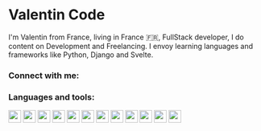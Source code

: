 # **Valentin Code**

I'm Valentin from France, living in France 🇫🇷, FullStack developer, I do content on Development and Freelancing.
I envoy learning languages and frameworks like Python, Django and Svelte.

### **Connect with me**:


### **Languages and tools**:
<img href="[www.instagram.com/](https://www.instagram.com/valentinfi_/)" width="25px" src="https://cdn.jsdelivr.net/gh/devicons/devicon/icons/vscode/vscode-original.svg" /> <img width="25px" src="https://cdn.jsdelivr.net/gh/devicons/devicon/icons/html5/html5-original.svg" /> <img width="25px" src="https://cdn.jsdelivr.net/gh/devicons/devicon/icons/css3/css3-original.svg" /> <img width="25px" src="https://cdn.jsdelivr.net/gh/devicons/devicon/icons/python/python-original-wordmark.svg" /> <img width="25px" src="https://cdn.jsdelivr.net/gh/devicons/devicon/icons/django/django-plain-wordmark.svg" /> <img width="25px" src="https://cdn.jsdelivr.net/gh/devicons/devicon/icons/rails/rails-original-wordmark.svg" /> <img width="25px" src="https://cdn.jsdelivr.net/gh/devicons/devicon/icons/svelte/svelte-original.svg" /> <img width="25px" src="https://cdn.jsdelivr.net/gh/devicons/devicon/icons/javascript/javascript-original.svg" /> <img width="25px" src="https://cdn.jsdelivr.net/gh/devicons/devicon/icons/postgresql/postgresql-plain-wordmark.svg" /> <img width="25px" src="https://cdn.jsdelivr.net/gh/devicons/devicon/icons/figma/figma-original.svg" /> <img width="25px" src="https://cdn.jsdelivr.net/gh/devicons/devicon/icons/git/git-plain-wordmark.svg" /> <img width="25px" src="https://cdn.jsdelivr.net/gh/devicons/devicon/icons/javascript/javascript-original.svg" />
          

